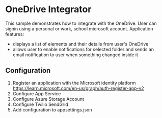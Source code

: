 # OneDrive Integrator

This sample demonstrates how to integrate with the OneDrive. User can signin using a personal or work, school microsoft account. 
Application features:
- displays a list of elements and their details from user's OneDrive
- allows user to enable notifications for selected folder and sends an email notification to user when something changed inside it

## Configuration 
1. Register an application with the Microsoft identity platform https://learn.microsoft.com/en-us/graph/auth-register-app-v2
2. Configure App Service
3. Configure Azure Storage Account
4. Configure Twilio SendGrid
5. Add configuration to appsettings.json